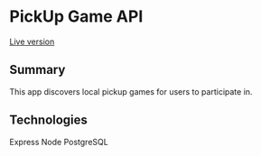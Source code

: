 # PickUp Game API
[Live version](https://pickup-game.now.sh/)

## Summary
This app discovers local pickup games for users to participate in.

## Technologies
Express
Node
PostgreSQL